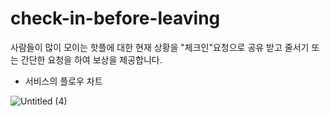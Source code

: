 # check-in-before-leaving
사람들이 많이 모이는 핫플에 대한 현재 상황을 "체크인"요청으로 공유 받고 줄서기 또는 간단한 요청을 하여 보상을 제공합니다.

- 서비스의 플로우 차트
  
![Untitled (4)](https://github.com/user-attachments/assets/392ae8c8-b59b-4e94-b053-d8790de4d557)


